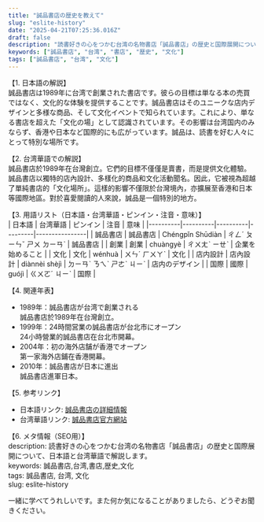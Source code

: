 ```yaml
---
title: "誠品書店の歴史を教えて"
slug: "eslite-history"
date: "2025-04-21T07:25:36.016Z"
draft: false
description: "読書好きの心をつかむ台湾の名物書店「誠品書店」の歴史と国際展開について、日本語と台湾華語で解説します。"
keywords: ["誠品書店", "台湾", "書店", "歴史", "文化"]
tags: ["誠品書店", "台湾", "文化"]
---
```


【1. 日本語の解説】  
誠品書店は1989年に台湾で創業された書店です。彼らの目標は単なる本の売買ではなく、文化的な体験を提供することです。誠品書店はそのユニークな店内デザインと多様な商品、そして文化イベントで知られています。これにより、単なる書店を超えた「文化の場」として認識されています。その影響は台湾国内のみならず、香港や日本など国際的にも広がっています。誠品は、読書を好む人々にとって特別な場所です。

【2. 台湾華語での解説】  
誠品書店於1989年在台灣創立。它們的目標不僅僅是賣書，而是提供文化體驗。誠品書店以獨特的店內設計、多樣化的商品和文化活動聞名。因此，它被視為超越了單純書店的「文化場所」。這樣的影響不僅限於台灣境內，亦擴展至香港和日本等國際地區。對於喜愛閱讀的人來說，誠品是一個特別的地方。

【3. 用語リスト（日本語・台湾華語・ピンイン・注音・意味）】  
| 日本語   | 台湾華語  | ピンイン | 注音    | 意味           |
|----------|----------|----------|---------|----------------|
| 誠品書店 | 誠品書店 | Chéngpǐn Shūdiàn | ㄔㄥˊ ㄆㄧㄣˇ ㄕㄨ ㄉㄧㄢˋ | 誠品書店 |
| 創業     | 創業     | chuàngyè | ㄔㄨㄤˋ ㄧㄝˋ | 企業を始めること |
| 文化     | 文化     | wénhuà   | ㄨㄣˊ ㄏㄨㄚˋ | 文化           |
| 店内設計 | 店內設計 | diànnèi shèjì | ㄉㄧㄢˋ ㄋㄟˋ ㄕㄜˋ ㄐㄧˋ | 店内のデザイン |
| 国際     | 國際     | guójì    | ㄍㄨㄛˊ ㄐㄧˋ | 国際           |

【4. 関連年表】  
- 1989年：誠品書店が台湾で創業される  
  誠品書店於1989年在台灣創立。
- 1999年：24時間営業の誠品書店が台北市にオープン  
  24小時營業的誠品書店在台北市開幕。
- 2004年：初の海外店舗が香港でオープン  
  第一家海外店鋪在香港開幕。
- 2010年：誠品書店が日本に進出  
  誠品書店進軍日本。

【5. 参考リンク】  
- 日本語リンク: [誠品書店の詳細情報](https://www.ese.com.tw/jp)
- 台湾華語リンク: [誠品書店官方網站](https://www.ese.com.tw)

【6. メタ情報（SEO用）】  
description: 読書好きの心をつかむ台湾の名物書店「誠品書店」の歴史と国際展開について、日本語と台湾華語で解説します。  
keywords: 誠品書店,台湾,書店,歴史,文化  
tags: 誠品書店, 台湾, 文化  
slug: eslite-history

一緒に学べてうれしいです。また何か気になることがありましたら、どうぞお聞きください。